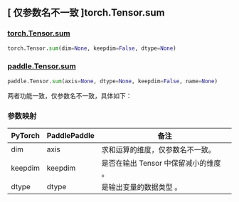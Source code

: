 ## [ 仅参数名不一致 ]torch.Tensor.sum

### [torch.Tensor.sum](https://pytorch.org/docs/stable/generated/torch.Tensor.sum.html)

```python
torch.Tensor.sum(dim=None, keepdim=False, dtype=None)
```

### [paddle.Tensor.sum](https://www.paddlepaddle.org.cn/documentation/docs/zh/develop/api/paddle/Tensor_cn.html#sum-axis-none-dtype-none-keepdim-false-name-none)
```python
paddle.Tensor.sum(axis=None, dtype=None, keepdim=False, name=None)
```

两者功能一致，仅参数名不一致，具体如下：

### 参数映射

| PyTorch       | PaddlePaddle | 备注                                                   |
| ------------- | ------------ | ------------------------------------------------------|
| dim           | axis         |  求和运算的维度，仅参数名不一致。                                       |
| keepdim       | keepdim      | 是否在输出 Tensor 中保留减小的维度 。                      |
| dtype         | dtype        | 是输出变量的数据类型 。                                   |
